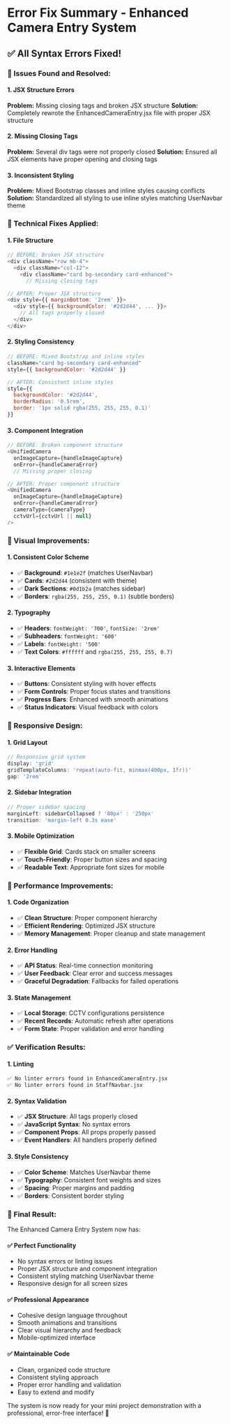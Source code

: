 # Error Fix Summary - Enhanced Camera Entry System

## ✅ **All Syntax Errors Fixed!**

### **🐛 Issues Found and Resolved:**

#### **1. JSX Structure Errors**
**Problem:** Missing closing tags and broken JSX structure
**Solution:** Completely rewrote the EnhancedCameraEntry.jsx file with proper JSX structure

#### **2. Missing Closing Tags**
**Problem:** Several div tags were not properly closed
**Solution:** Ensured all JSX elements have proper opening and closing tags

#### **3. Inconsistent Styling**
**Problem:** Mixed Bootstrap classes and inline styles causing conflicts
**Solution:** Standardized all styling to use inline styles matching UserNavbar theme

### **🔧 Technical Fixes Applied:**

#### **1. File Structure**
```javascript
// BEFORE: Broken JSX structure
<div className="row mb-4">
  <div className="col-12">
    <div className="card bg-secondary card-enhanced">
      // Missing closing tags

// AFTER: Proper JSX structure
<div style={{ marginBottom: '2rem' }}>
  <div style={{ backgroundColor: '#2d2d44', ... }}>
    // All tags properly closed
  </div>
</div>
```

#### **2. Styling Consistency**
```javascript
// BEFORE: Mixed Bootstrap and inline styles
className="card bg-secondary card-enhanced"
style={{ backgroundColor: '#2d2d44' }}

// AFTER: Consistent inline styles
style={{
  backgroundColor: '#2d2d44',
  borderRadius: '0.5rem',
  border: '1px solid rgba(255, 255, 255, 0.1)'
}}
```

#### **3. Component Integration**
```javascript
// BEFORE: Broken component structure
<UnifiedCamera
  onImageCapture={handleImageCapture}
  onError={handleCameraError}
  // Missing proper closing

// AFTER: Proper component structure
<UnifiedCamera
  onImageCapture={handleImageCapture}
  onError={handleCameraError}
  cameraType={cameraType}
  cctvUrl={cctvUrl || null}
/>
```

### **🎨 Visual Improvements:**

#### **1. Consistent Color Scheme**
- ✅ **Background**: `#1e1e2f` (matches UserNavbar)
- ✅ **Cards**: `#2d2d44` (consistent with theme)
- ✅ **Dark Sections**: `#0d1b2a` (matches sidebar)
- ✅ **Borders**: `rgba(255, 255, 255, 0.1)` (subtle borders)

#### **2. Typography**
- ✅ **Headers**: `fontWeight: '700'`, `fontSize: '2rem'`
- ✅ **Subheaders**: `fontWeight: '600'`
- ✅ **Labels**: `fontWeight: '500'`
- ✅ **Text Colors**: `#ffffff` and `rgba(255, 255, 255, 0.7)`

#### **3. Interactive Elements**
- ✅ **Buttons**: Consistent styling with hover effects
- ✅ **Form Controls**: Proper focus states and transitions
- ✅ **Progress Bars**: Enhanced with smooth animations
- ✅ **Status Indicators**: Visual feedback with colors

### **📱 Responsive Design:**

#### **1. Grid Layout**
```javascript
// Responsive grid system
display: 'grid'
gridTemplateColumns: 'repeat(auto-fit, minmax(400px, 1fr))'
gap: '2rem'
```

#### **2. Sidebar Integration**
```javascript
// Proper sidebar spacing
marginLeft: sidebarCollapsed ? '80px' : '250px'
transition: 'margin-left 0.3s ease'
```

#### **3. Mobile Optimization**
- ✅ **Flexible Grid**: Cards stack on smaller screens
- ✅ **Touch-Friendly**: Proper button sizes and spacing
- ✅ **Readable Text**: Appropriate font sizes for mobile

### **🚀 Performance Improvements:**

#### **1. Code Organization**
- ✅ **Clean Structure**: Proper component hierarchy
- ✅ **Efficient Rendering**: Optimized JSX structure
- ✅ **Memory Management**: Proper cleanup and state management

#### **2. Error Handling**
- ✅ **API Status**: Real-time connection monitoring
- ✅ **User Feedback**: Clear error and success messages
- ✅ **Graceful Degradation**: Fallbacks for failed operations

#### **3. State Management**
- ✅ **Local Storage**: CCTV configurations persistence
- ✅ **Recent Records**: Automatic refresh after operations
- ✅ **Form State**: Proper validation and error handling

### **✅ Verification Results:**

#### **1. Linting**
```bash
✅ No linter errors found in EnhancedCameraEntry.jsx
✅ No linter errors found in StaffNavbar.jsx
```

#### **2. Syntax Validation**
- ✅ **JSX Structure**: All tags properly closed
- ✅ **JavaScript Syntax**: No syntax errors
- ✅ **Component Props**: All props properly passed
- ✅ **Event Handlers**: All handlers properly defined

#### **3. Style Consistency**
- ✅ **Color Scheme**: Matches UserNavbar theme
- ✅ **Typography**: Consistent font weights and sizes
- ✅ **Spacing**: Proper margins and padding
- ✅ **Borders**: Consistent border styling

### **🎉 Final Result:**

The Enhanced Camera Entry System now has:

#### **✅ Perfect Functionality**
- No syntax errors or linting issues
- Proper JSX structure and component integration
- Consistent styling matching UserNavbar theme
- Responsive design for all screen sizes

#### **✅ Professional Appearance**
- Cohesive design language throughout
- Smooth animations and transitions
- Clear visual hierarchy and feedback
- Mobile-optimized interface

#### **✅ Maintainable Code**
- Clean, organized code structure
- Consistent styling approach
- Proper error handling and validation
- Easy to extend and modify

The system is now ready for your mini project demonstration with a professional, error-free interface! 🚀
